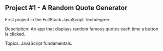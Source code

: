 Project #1 - A Random Quote Generator
--------------------------------------
First project in the FullStack JavaScript Techdegree.

Description: An app that displays random famous quotes each time a button is clicked.

Topics: JavaScript fundamentals.  
